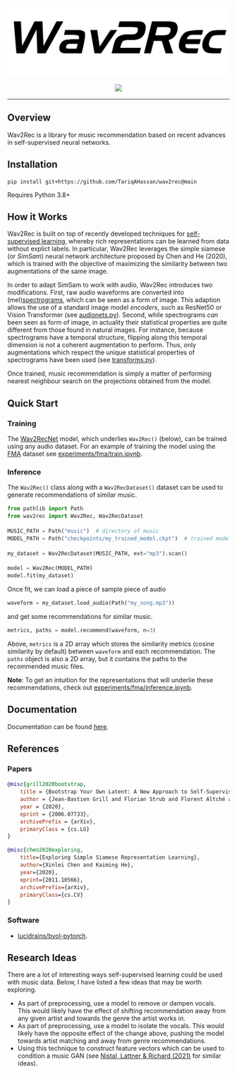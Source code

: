 <div align="center">
  <img src="https://github.com/TariqAHassan/wav2rec/raw/main/docs/assets/logos/logo.png"><br>
</div>

<p align="center">
    <a href="https://github.com/TariqAHassan/wav2rec/actions/workflows/tests.yml" alt="Tests">
        <img src="https://github.com/TariqAHassan/wav2rec/actions/workflows/tests.yml/badge.svg" /></a>
</p>

---

## Overview

Wav2Rec is a library for music recommendation based on recent advances
in self-supervised neural networks.

## Installation

```shell
pip install git+https://github.com/TariqAHassan/wav2rec@main
```

Requires Python 3.8+

## How it Works

Wav2Rec is built on top of recently developed techniques for 
[self-supervised learning](https://en.wikipedia.org/wiki/Self-supervised_learning),
whereby rich representations can be learned from data without explict labels.
In particular, Wav2Rec leverages the simple siamese (or _SimSam_) neural network
architecture proposed by Chen and He (2020), which is trained with the objective
of maximizing the similarity between two augmentations of the same image.

In order to adapt SimSam to work with audio, Wav2Rec introduces two modifications.
First, raw audio waveforms are converted into (mel)[spectrograms](https://en.wikipedia.org/wiki/Spectrogram),
which can be seen as a form of image. This adaption allows the use of a standard image model
_encoders_, such as ResNet50 or Vision Transformer (see [audionets.py](wav2rec/nn/audionets.py)). 
Second, while spectrograms _can_ been seen as form of image, in actuality their statistical properties
are quite different from those found in natural images. For instance, because spectrograms have a temporal 
structure, flipping along this temporal dimension is not a coherent augmentation to perform. Thus, only
augmentations which respect the unique statistical properties of spectrograms have been used 
(see [transforms.py](wav2rec/data/transforms.py)).

Once trained, music recommendation is simply a matter of performing nearest neighbour search
on the projections obtained from the model.

## Quick Start

### Training

The [Wav2RecNet](wav2rec/nn/lightening.py) model, which underlies
`Wav2Rec()` (below), can be trained using any audio dataset. For an example
of training the model using the [FMA](https://github.com/mdeff/fma) dataset
see [experiments/fma/train.ipynb](experiments/fma/train.ipynb).

### Inference

The `Wav2Rec()` class along with a `Wav2RecDataset()` dataset can 
be used to generate recommendations of similar music.

```python
from pathlib import Path
from wav2rec import Wav2Rec, Wav2RecDataset

MUSIC_PATH = Path("music")  # directory of music
MODEL_PATH = Path("checkpoints/my_trained_model.ckpt")  # trained model

my_dataset = Wav2RecDataset(MUSIC_PATH, ext="mp3").scan()

model = Wav2Rec(MODEL_PATH)
model.fit(my_dataset)
```

Once fit, we can load a piece of sample piece of audio

```python
waveform = my_dataset.load_audio(Path("my_song.mp3"))
```

and get some recommendations for similar music.

```python
metrics, paths = model.recommend(waveform, n=3)
```

Above, `metrics` is a 2D array which stores the similarity
metrics (cosine similarity by default) between `waveform`
and each recommendation. The `paths` object is also a 2D array,
but it contains the paths to the recommended music files.

**Note**: To get an intuition for the representations that will underlie 
these recommendations, check out [experiments/fma/inference.ipynb](experiments/fma/inference.ipynb).

## Documentation

Documentation can be found [here](https://TariqAHassan.github.io/wav2rec/).

## References

### Papers

```bibtex
@misc{grill2020bootstrap,
    title = {Bootstrap Your Own Latent: A New Approach to Self-Supervised Learning},
    author = {Jean-Bastien Grill and Florian Strub and Florent Altché and Corentin Tallec and Pierre H. Richemond and Elena Buchatskaya and Carl Doersch and Bernardo Avila Pires and Zhaohan Daniel Guo and Mohammad Gheshlaghi Azar and Bilal Piot and Koray Kavukcuoglu and Rémi Munos and Michal Valko},
    year = {2020},
    eprint = {2006.07733},
    archivePrefix = {arXiv},
    primaryClass = {cs.LG}
}
```

```bibtex
@misc{chen2020exploring,
    title={Exploring Simple Siamese Representation Learning}, 
    author={Xinlei Chen and Kaiming He},
    year={2020},
    eprint={2011.10566},
    archivePrefix={arXiv},
    primaryClass={cs.CV}
}
```

### Software

  * [lucidrains/byol-pytorch](https://github.com/lucidrains/byol-pytorch).

## Research Ideas

There are a lot of interesting ways self-supervised learning could
be used with music data. Below, I have listed a few ideas that may be worth exploring.

  * As part of preprocessing, use a model to remove or dampen vocals. This would likely
    have the effect of shifting recommendation away from any given artist
    and towards the genre the artist works in.
  * As part of preprocessing, use a model to isolate the vocals. This would likely
    have the opposite effect of the change above, pushing the model towards
    artist matching and away from genre recommendations.
  * Using this technique to construct feature vectors which can be used to 
    condition a music GAN (see [Nistal, Lattner & Richard (2021)](https://arxiv.org/abs/2108.01216)
    for similar ideas).
